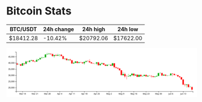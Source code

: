 # Bitcoin Stats

BTC/USDT|24h change|24h high|24h low|
|---|---|---|---|
|$18412.28|-10.42%|$20792.06|$17622.00|

<img src="./chart.svg">
